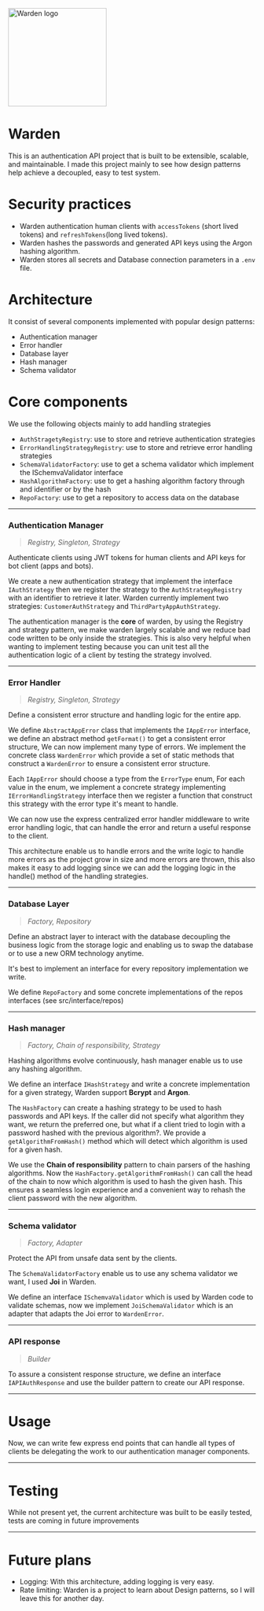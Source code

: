 <img src="./public/images/wardenLogo.png" alt="Warden logo" width="200"/>

# Warden

This is an authentication API project that is built to be extensible, scalable, and maintainable.
I made this project mainly to see how design patterns help achieve a decoupled, easy to test system.

# Security practices

- Warden authentication human clients with `accessTokens` (short lived tokens) and `refreshTokens`(long lived tokens).
- Warden hashes the passwords and generated API keys using the Argon hashing algorithm.
- Warden stores all secrets and Database connection parameters in a `.env` file.

# Architecture

It consist of several components implemented with popular design patterns:

- Authentication manager
- Error handler
- Database layer
- Hash manager
- Schema validator

# Core components

We use the following objects mainly to add handling strategies

- `AuthStragetyRegistry`: use to store and retrieve authentication strategies
- `ErrorHandlingStrategyRegistry`: use to store and retrieve error handling strategies
- `SchemaValidatorFactory`: use to get a schema validator which implement the ISchemvaValidator interface
- `HashAlgorithmFactory`: use to get a hashing algorithm factory through and identifier or by the hash
- `RepoFactory`: use to get a repository to access data on the database

---

### Authentication Manager

> _Registry, Singleton, Strategy_

Authenticate clients using JWT tokens for human clients and API keys for bot client (apps and bots).

We create a new authentication strategy that implement the interface `IAuthStrategy` then we register
the strategy to the `AuthStrategyRegistry` with an identifier to retrieve it later.
Warden currently implement two strategies: `CustomerAuthStrategy` and `ThirdPartyAppAuthStrategy`.

The authentication manager is the **core** of warden, by using the Registry and strategy pattern, we
make warden largely scalable and we reduce bad code written to be only inside the strategies. This
is also very helpful when wanting to implement testing because you can unit test all the authentication
logic of a client by testing the strategy involved.

---

### Error Handler

> _Registry, Singleton, Strategy_

Define a consistent error structure and handling logic for the entire app.

We define `AbstractAppError` class that implements the `IAppError` interface, we define an abstract method
`getFormat()` to get a consistent error structure, We can now implement many type of errors. We implement
the concrete class `WardenError` which provide a set of static methods that construct a `WardenError`
to ensure a consistent error structure.

Each `IAppError` should choose a type from the `ErrorType` enum, For each value in the enum, we implement
a concrete strategy implementing `IErrorHandlingStrategy` interface then we register a function that
construct this strategy with the error type it's meant to handle.

We can now use the express centralized error handler middleware to write error handling logic, that
can handle the error and return a useful response to the client.

This architecture enable us to handle errors and the write logic to handle more errors as the project
grow in size and more errors are thrown, this also makes it easy to add logging since we can add the
logging logic in the handle() method of the handling strategies.

---

### Database Layer

> _Factory, Repository_

Define an abstract layer to interact with the database decoupling the business logic from the storage logic
and enabling us to swap the database or to use a new ORM technology anytime.

It's best to implement an interface for every repository implementation we write.

We define `RepoFactory` and some concrete implementations of the repos interfaces (see src/interface/repos)

---

### Hash manager

> _Factory, Chain of responsibility, Strategy_

Hashing algorithms evolve continuously, hash manager enable us to use any hashing algorithm.

We define an interface `IHashStrategy` and write a concrete implementation for a given strategy, Warden
support **Bcrypt** and **Argon**.

The `HashFactory` can create a hashing strategy to be used to hash passwords and API keys.
If the caller did not specify what algorithm they want, we return the preferred one, but what if a
client tried to login with a password hashed with the previous algorithm?. We provide a
`getAlgorithmFromHash()` method which will detect which algorithm is used for a given hash.

We use the **Chain of responsibility** pattern to chain parsers of the hashing algorithms. Now the
`HashFactory.getAlgorithmFromHash()` can call the head of the chain to now which algorithm is used to
hash the given hash. This ensures a seamless login experience and a convenient way to rehash the client password with the new algorithm.

---

### Schema validator

> _Factory, Adapter_

Protect the API from unsafe data sent by the clients.

The `SchemaValidatorFactory` enable us to use any schema validator we want, I used **Joi** in Warden.

We define an interface `ISchemvaValidator` which is used by Warden code to validate schemas, now we
implement `JoiSchemaValidator` which is an adapter that adapts the Joi error to `WardenError`.

---

### API response

> _Builder_

To assure a consistent response structure, we define an interface `IAPIAuthResponse` and use the builder
pattern to create our API response.

---

# Usage

Now, we can write few express end points that can handle all types of clients be delegating the work
to our authentication manager components.

---

# Testing

While not present yet, the current architecture was built to be easily tested, tests are coming in future
improvements

---

# Future plans

- Logging: With this architecture, adding logging is very easy.
- Rate limiting: Warden is a project to learn about Design patterns, so I will leave this for another day.
